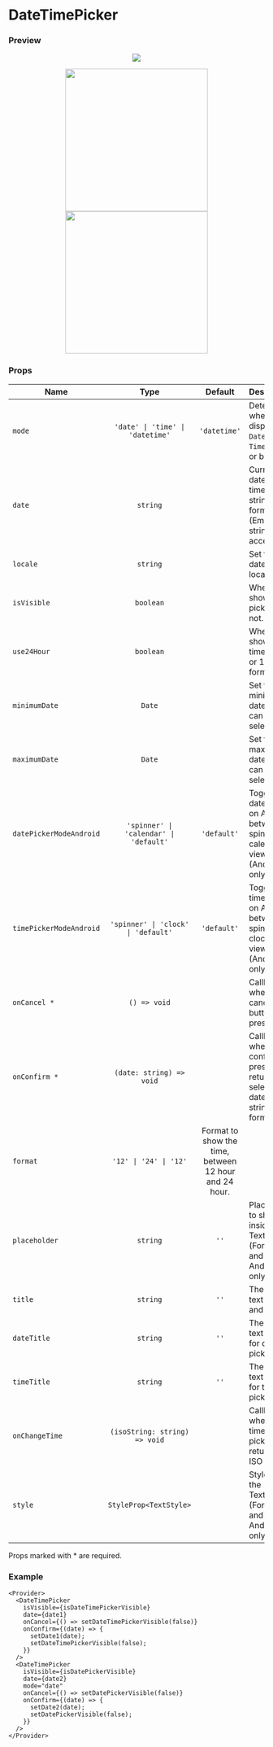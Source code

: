 # DateTimePicker

### Preview

<p align="center">
  <img src="../assets/datetimepicker_web_preview.gif">
</p>
<p align="center">
  <img src="../assets/datetimepicker_ios_preview.gif" width="280">
  <img src="../assets/datetimepicker_android_preview.gif" width="280">
</p>

### Props

| Name                    |                  Type                  |                        Default                        | Description                                                                           |
| ----------------------- | :------------------------------------: | :---------------------------------------------------: | ------------------------------------------------------------------------------------- |
| `mode`                  |    `'date' \| 'time' \| 'datetime'`    |                     `'datetime'`                      | Determines whether to displaying a `DatePicker`, `TimePicker`, or both.               |
| `date`                  |                `string`                |                                                       | Current date and time in ISO string format. (Empty string also accepted.)             |
| `locale`                |                `string`                |                                                       | Set the date picker locale.                                                           |
| `isVisible`             |               `boolean`                |                                                       | Whether to show the picker or not.                                                    |
| `use24Hour`             |               `boolean`                |                                                       | Whether to show the time in 24h or 12h format.                                        |
| `minimumDate`           |                 `Date`                 |                                                       | Set the minimum date that can be selected.                                            |
| `maximumDate`           |                 `Date`                 |                                                       | Set the maximum date that can be selected.                                            |
| `datePickerModeAndroid` | `'spinner' \| 'calendar' \| 'default'` |                      `'default'`                      | Toggles the date mode on Android between spinner and calendar views. (Android only.)  |
| `timePickerModeAndroid` |  `'spinner' \| 'clock' \| 'default'`   |                      `'default'`                      | Toggles the time mode on Android between spinner and clock views. (Android only.)     |
| `onCancel *`            |              `() => void`              |                                                       | Callback when the cancel button pressed.                                              |
| `onConfirm *`           |        `(date: string) => void`        |                                                       | Callback when the confirm pressed. It returns the selected date in ISO string format. |
| `format`                |         `'12' \| '24' \| '12'`         | Format to show the time, between 12 hour and 24 hour. |
| `placeholder`           |                `string`                |                         `''`                          | Placeholder to show inside the TextInput. (For iOS and Android only)                  |
| `title`                 |                `string`                |                         `''`                          | The title text on iOS and web.                                                        |
| `dateTitle`             |                `string`                |                         `''`                          | The title text on web for date picker.                                                |
| `timeTitle`             |                `string`                |                         `''`                          | The title text on web for time picker.                                                |
| `onChangeTime`          |     `(isoString: string) => void`      |                                                       | Callback when a time is picked. It returns an ISO string.                             |
| `style`                 |         `StyleProp<TextStyle>`         |                                                       | Style for the TextInput. (For iOS and Android only)                                   |

Props marked with \* are required.

### Example

```tsx
<Provider>
  <DateTimePicker
    isVisible={isDateTimePickerVisible}
    date={date1}
    onCancel={() => setDateTimePickerVisible(false)}
    onConfirm={(date) => {
      setDate1(date);
      setDateTimePickerVisible(false);
    }}
  />
  <DateTimePicker
    isVisible={isDatePickerVisible}
    date={date2}
    mode="date"
    onCancel={() => setDatePickerVisible(false)}
    onConfirm={(date) => {
      setDate2(date);
      setDatePickerVisible(false);
    }}
  />
</Provider>
```
